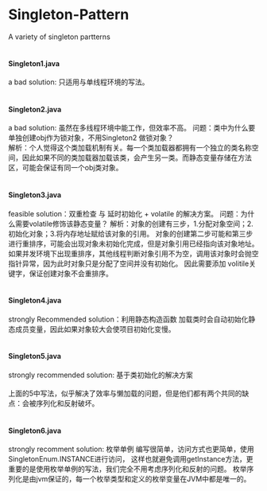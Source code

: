 # Singleton-Pattern
A variety of singleton partterns
<br><br>
#### Singleton1.java<br>
a bad solution: 只适用与单线程环境的写法。
	<br><br>
#### Singleton2.java<br>
a bad solution: 虽然在多线程环境中能工作，但效率不高。
问题：类中为什么要单独创建obj作为锁对象，不用Singleton2 做锁对象？ <br>
解析：个人觉得这个类加载机制有关。每一个类加载器都拥有一个独立的类名称空间，因此如果不同的类加载器加载该类，会产生另一类。而静态变量存储在方法区，可能会保证有同一个obj类对象。
		<br><br>
#### Singleton3.java
feasible solution：双重检查 与 延时初始化 + volatile 的解决方案。
问题：为什么需要volatile修饰该静态变量？
解析：对象的创建有三步，1.分配对象空间；2.初始化对象；3.将内存地址赋给该对象的引用。
 	  对象的创建第二步可能和第三步进行重排序，可能会出现对象未初始化完成，但是对象引用已经指向该对象地址。
 	  如果并发环境下出现重排序，其他线程判断对象引用不为空，调用该对象时会抛空指针异常，因为此时对象只是分配了空间并没有初始化。 
           因此需要添加 volitile关键字，保证创建对象不会重排序。
           <br><br>
#### Singleton4.java           
strongly Recommended solution：利用静态构造函数
加载类时会自动初始化静态成员变量，因此如果对象较大会使项目初始化变慢。
<br><br>
#### Singleton5.java
strongly recommended solution: 基于类初始化的解决方案 
<br><br>
上面的5中写法，似乎解决了效率与懒加载的问题，但是他们都有两个共同的缺点：会被序列化和反射破坏。
<br><br>
#### Singleton6.java
strongly recomment solution: 枚举单例
编写很简单，访问方式也更简单，使用SingletonEnum.INSTANCE进行访问，
这样也就避免调用getInstance方法，更重要的是使用枚举单例的写法，我们完全不用考虑序列化和反射的问题。
枚举序列化是由jvm保证的，每一个枚举类型和定义的枚举变量在JVM中都是唯一的。
